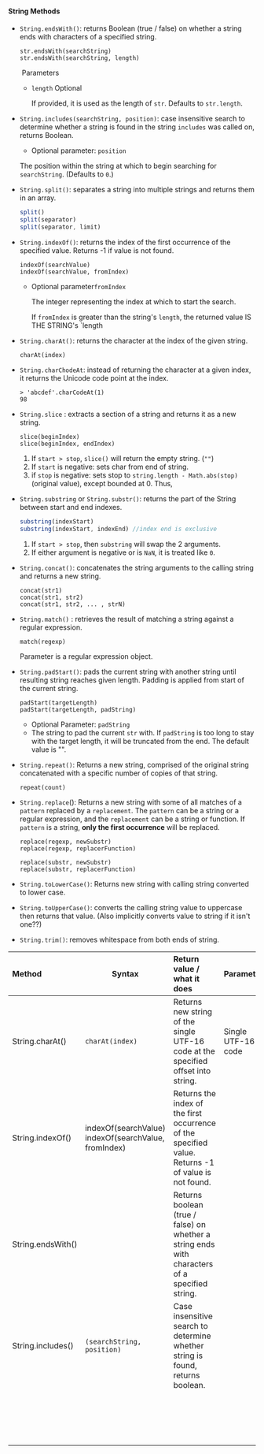 #### String Methods

- `String.endsWith()`: returns Boolean (true  / false) on whether a string ends with characters of a specified string. 

  ```
  str.endsWith(searchString)
  str.endsWith(searchString, length) 
  ```

  ​     Parameters

  - `length` Optional

    If provided, it is used as the length of `str`. Defaults to `str.length`.

- `String.includes(searchString, position)`: case insensitive search to determine whether a string is found in the string `includes` was called on, returns Boolean. 

  - Optional parameter: `position`

  The position within the string at which to begin searching for `searchString`. (Defaults to `0`.)

- `String.split()`: separates a string into multiple strings and returns them in an array. 

  ```js
  split()
  split(separator)
  split(separator, limit)
  ```

- `String.indexOf()`: returns the index of the first occurrence of the specified value. Returns -1 if value is not found.

  ```
  indexOf(searchValue)
  indexOf(searchValue, fromIndex)
  ```

  - Optional parameter`fromIndex` 

    The integer representing the index at which to start the search. 

    If `fromIndex` is greater than the string's `length`, the returned value IS THE STRING's `length

- `String.charAt()`: returns the character at the index of the given string.  

  ```
  charAt(index)
  ```

- `String.charChodeAt`: instead of returning the character at a given index, it returns the Unicode code point at the index. 

  ```terminal
  > 'abcdef'.charCodeAt(1)
  98
  ```

- `String.slice` : extracts a section of a string and returns it as a new string. 

  ```
  slice(beginIndex)
  slice(beginIndex, endIndex)
  ```

  1. If `start > stop`, `slice()` will return the empty string. (`""`)
  2. If `start` is negative: sets char from end of string. 
  3. if `stop` is negative: sets stop to `string.length - Math.abs(stop)` (original value), except bounded at 0. Thus, 

- `String.substring` or `String.substr()`: returns the part of the String between start and end indexes. 

  ```javascript
  substring(indexStart)
  substring(indexStart, indexEnd) //index end is exclusive
  ```

  1. If `start > stop`, then `substring` will swap the 2 arguments.
  2. If either argument is negative or is `NaN`, it is treated like `0`. 

- `String.concat()`: concatenates the string arguments to the calling string and returns a new string. 

  ```
  concat(str1)
  concat(str1, str2)
  concat(str1, str2, ... , strN)
  ```

- `String.match()` : retrieves the result of matching a string against a regular expression. 

  ```
  match(regexp)
  ```

  Parameter is a regular expression object. 

- `String.padStart()`: pads the current string with another string until resulting string reaches given length. Padding is applied from start of the current string. 

  ```
  padStart(targetLength)
  padStart(targetLength, padString)
  ```

  - Optional Parameter: `padString`
  - The string to pad the current `str` with. If `padString` is too long to stay with the target length, it will be truncated from   the end. The default value is "". 

- `String.repeat()`: Returns a new string, comprised of the original string concatenated with a specific number of copies of that string. 

  ```
  repeat(count)
  ```

- `String.replace`(): Returns a new string with some of all matches of a `pattern` replaced by a `replacement`. The `pattern` can be a string or a regular expression, and the `replacement` can be a string or function. If `pattern` is a string, **only the first occurrence** will be replaced. 

  ```
  replace(regexp, newSubstr)
  replace(regexp, replacerFunction)
  
  replace(substr, newSubstr)
  replace(substr, replacerFunction)
  ```

- `String.toLowerCase()`: Returns new string with calling string converted to lower case. 

- `String.toUpperCase()`: converts the calling string value to uppercase then returns that value. (Also implicitly converts value to string if it isn't one??)

- `String.trim()`: removes whitespace from both ends of string.





| Method            | Syntax                                               | Return value / what it does                                  | Parameters         | Optional Parameter                                           |
| :---------------- | ---------------------------------------------------- | :----------------------------------------------------------- | ------------------ | ------------------------------------------------------------ |
| String.charAt()   | `charAt(index)`                                      | Returns new string of the single UTF-16 code at the specified offset into string. | Single UTF-16 code |                                                              |
| String.indexOf()  | indexOf(searchValue) indexOf(searchValue, fromIndex) | Returns the index of the first occurrence of the specified value. Returns -1 of value is not found. |                    | `fromIndex`: index to start search. If it's greater than string's `length`, the returned value is string's `length`. |
| String.endsWith() |                                                      | Returns boolean (true  / false) on whether a string ends with characters of a specified string. |                    | `position`:The position within the string at which to begin searching for `searchString`. (Defaults to `0`.) |
| String.includes() | `(searchString, position)`                           | Case insensitive search to determine whether string is found, returns boolean. |                    | `position` to begin searching for the `searchString`. Defaults to 0. |
|                   |                                                      |                                                              |                    |                                                              |
|                   |                                                      |                                                              |                    |                                                              |
|                   |                                                      |                                                              |                    |                                                              |
|                   |                                                      |                                                              |                    |                                                              |
|                   |                                                      |                                                              |                    |                                                              |
|                   |                                                      |                                                              |                    |                                                              |
|                   |                                                      |                                                              |                    |                                                              |
|                   |                                                      |                                                              |                    |                                                              |
|                   |                                                      |                                                              |                    |                                                              |
|                   |                                                      |                                                              |                    |                                                              |
|                   |                                                      |                                                              |                    |                                                              |
|                   |                                                      |                                                              |                    |                                                              |
|                   |                                                      |                                                              |                    |                                                              |
|                   |                                                      |                                                              |                    |                                                              |
|                   |                                                      |                                                              |                    |                                                              |
|                   |                                                      |                                                              |                    |                                                              |
|                   |                                                      |                                                              |                    |                                                              |
|                   |                                                      |                                                              |                    |                                                              |

